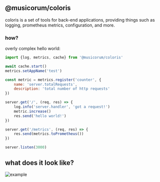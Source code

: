 ## @musicorum/coloris

coloris is a set of tools for back-end applications, providing things such as logging, prometheus metrics,
configuration, and more.

### how?

overly complex hello world:

```js
import {log, metrics, cache} from '@musicorum/coloris'

await cache.start()
metrics.setAppName('test')

const metric = metrics.register('counter', {
    name: 'server.totalRequests',
    description: 'total number of http requests'
})

server.get('/', (req, res) => {
    log.info('server.handler', 'got a request!')
    metric.increase()
    res.send('hello world!')
})

server.get('/metrics', (req, res) => {
    res.send(metrics.toPrometheus())
})

server.listen(3000)
```

## what does it look like?

![example](https://i.imgur.com/h46s283.jpg)